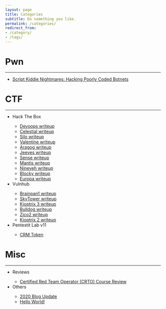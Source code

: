 ```yaml
---
layout: page
title: Categories
subtitle: Do something you like.
permalink: /categories/
redirect_from:
- /category/
- /tags/
---
```


<h1>Pwn</h1>
<hr style="margin: -0.1em 0 !important;">
<ul>
  <li><a href="/pwn/hacking-botnets">Script Kiddie Nightmares: Hacking Poorly Coded Botnets</a></li>
</ul>

<h1>CTF</h1>
<hr style="margin: -0.1em 0 !important;">
<ul>
    <li>Hack The Box</li>
    <ul>
        <li><a href="/ctf/htb-devoops">Devoops writeup</a></li>
        <li><a href="/ctf/htb-celestial">Celestial writeup</a></li>
        <li><a href="/ctf/htb-silo">Silo writeup</a></li>
        <li><a href="/ctf/htb-valentine">Valentine writeup</a></li>
        <li><a href="/ctf/htb-aragog">Aragog writeup</a></li>
        <li><a href="/ctf/htb-jeeves">Jeeves writeup</a></li>
        <li><a href="/ctf/htb-sense">Sense writeup</a></li>
        <li><a href="/ctf/htb-mantis">Mantis writeup</a></li>
        <li><a href="/ctf/htb-nineveh">Nineveh writeup</a></li>
        <li><a href="/ctf/htb-blocky">Blocky writeup</a></li>
        <li><a href="/ctf/htb-europa">Europa writeup</a></li>
   </ul>
   <li>Vulnhub</li>
   <ul>
        <li><a href="/ctf/brainpan1">Brainpan1 writeup</a></li>
        <li><a href="/ctf/skytower">SkyTower writeup</a></li>
        <li><a href="/ctf/kioptrix3">Kioptrix 3 writeup</a></li>
        <li><a href="/ctf/bulldog">Bulldog writeup</a></li>
        <li><a href="/ctf/zico2">Zico2 writeup</a></li>
        <li><a href="/ctf/kioptrix2">Kioptrix 2 writeup</a></li>
   </ul>
   <li>Pentestit Lab v11</li>
   <ul>
        <li><a href="/ctf/pentestit-crm-token-1">CRM Token</a></li>
   </ul>
</ul>

<h1> Misc </h1>
<hr style="margin: -0.1em 0 !important;">
<ul>
  <li>Reviews</li>
    <ul>
        <li><a href="/misc/certified-red-team-operator-crto-review">Certified Red Team Operator (CRTO) Course Review</a></li>
    </ul>
  <li>Others</li>
  <ul>
      <li><a href="/misc/2020-blog-update">2020 Blog Update</a></li>
      <li><a href="/misc/helloworld">Hello World!</a></li>
  </ul>
</ul>